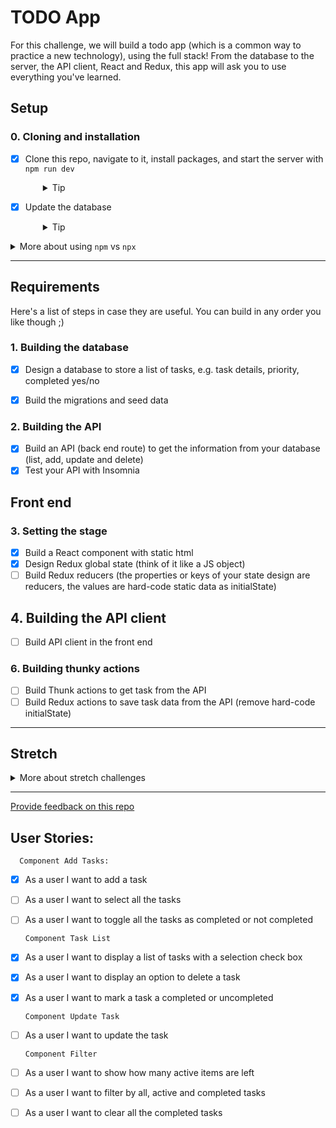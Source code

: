 # TODO App

For this challenge, we will build a todo app (which is a common way to practice a new technology), using the full stack! From the database to the server, the API client, React and Redux, this app will ask you to use everything you've learned.

## Setup

### 0. Cloning and installation
- [x] Clone this repo, navigate to it, install packages, and start the server with `npm run dev`
  <details style="padding-left: 2em">
    <summary>Tip</summary>

    ```sh
    cd todo-full-stack
    npm i
    npm run dev

    ```
  </details>

- [x] Update the database

  <details style="padding-left: 2em">
    <summary>Tip</summary>

    ```sh
    npm run knex migrate:latest
    npm run knex seed:run
    ```
  </details>

<details>
  <summary>More about using <code>npm</code> vs <code>npx</code></summary>

  - When running knex, run `npm run knex <command>`, e.g. `npm run knex migrate:latest` rather than using `npx`
  - When running webpack, run `npm run webpack <extra commands>`, e.g. `npm run webpack`, rather than using `npx`
</details>

---

## Requirements

Here's a list of steps in case they are useful. You can build in any order you like though ;)

### 1. Building the database

- [x] Design a database to store a list of tasks, e.g. task details, priority, completed yes/no
- [x] Build the migrations and seed data



### 2. Building the API
- [x] Build an API (back end route) to get the information from your database (list, add, update and delete)
- [x] Test your API with Insomnia

## Front end

### 3. Setting the stage

- [x] Build a React component with static html
- [x] Design Redux global state (think of it like a JS object)
- [ ] Build Redux reducers (the properties or keys of your state design are reducers, the values are hard-code static data as initialState)

## 4. Building the API client
- [ ] Build API client in the front end

### 6. Building thunky actions
- [ ] Build Thunk actions to get task from the API
- [ ] Build Redux actions to save task data from the API (remove hard-code initialState)

--- 
## Stretch

<details>
  <summary>More about stretch challenges</summary>

  - Forms can be tough to build accessibly. First ensure all parts of your form can be reached and used with keyboard-only navigation. Then test your form page with the WAVE browser extension, and fix any accessibility issues it detects

</details>

---
[Provide feedback on this repo](https://docs.google.com/forms/d/e/1FAIpQLSfw4FGdWkLwMLlUaNQ8FtP2CTJdGDUv6Xoxrh19zIrJSkvT4Q/viewform?usp=pp_url&entry.1958421517=todo-full-stack)


## User Stories:

      Component Add Tasks: 
- [x] As a user I want to add a task
- [ ] As a user I want to select all the tasks
- [ ] As a user I want to toggle all the tasks as completed or not completed

      Component Task List
- [x] As a user I want to display a list of tasks with a selection check box
- [x] As a user I want to display an option to delete a task
- [x] As a user I want to mark a task a completed or uncompleted

      Component Update Task
- [ ] As a user I want to update the task

      Component Filter
- [ ] As a user I want to show how many active items are left
- [ ] As a user I want to filter by all, active and completed tasks
- [ ] As a user I want to clear all the completed tasks
